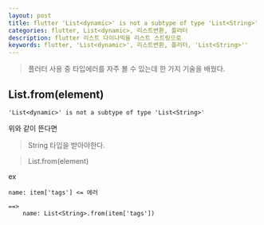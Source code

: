 ```yaml
---
layout: post
title: flutter 'List<dynamic>' is not a subtype of type 'List<String>'
categories: flutter, List<dynamic>, 리스트변환, 플러터
description: flutter 리스트 다이나믹을 리스트 스트링으로
keywords: flutter, 'List<dynamic>', 리스트변환, 플러터, 'List<String>''
---
```



>플러터 사용 중 타입에러를 자주 볼 수 있는데 한 가지 기술을 배웠다.

## List<type>.from(element)

~~~
'List<dynamic>' is not a subtype of type 'List<String>'
~~~

위와 같이 뜬다면

>String 타입을 받아야한다.

>List<String>.from(element)


ex
~~~
name: item['tags'] <= 에러

==>
    name: List<String>.from(item['tags'])
~~~

